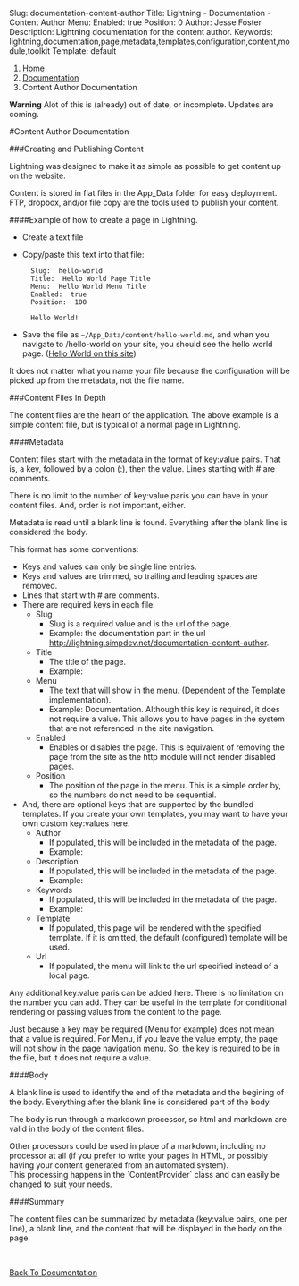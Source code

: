 Slug:  documentation-content-author
Title:  Lightning - Documentation - Content Author
Menu:
Enabled:  true
Position:  0
Author:  Jesse Foster
Description:  Lightning documentation for the content author.
Keywords:  lightning,documentation,page,metadata,templates,configuration,content,module,toolkit
Template:  default

<ol class="breadcrumb">
  <li><a href="/">Home</a></li>
  <li><a href="/documentation">Documentation</a></li>
  <li class="active">Content Author Documentation</li>
</ol>

<div class="alert alert-warning">
	<strong>Warning</strong>  Alot of this is (already) out of date, or incomplete.  Updates are coming.
</div>

#Content Author Documentation

###Creating and Publishing Content

Lightning was designed to make it as simple as possible to get content up on the website.

Content is stored in flat files in the App_Data folder for easy deployment.  FTP, dropbox, and/or file copy are the tools used to publish your content.

####Example of how to create a page in Lightning.

* Create a text file
* Copy/paste this text into that file:

		Slug:  hello-world
		Title:  Hello World Page Title
		Menu:  Hello World Menu Title
		Enabled:  true
		Position:  100

		Hello World!

* Save the file as `~/App_Data/content/hello-world.md`, and when you navigate to /hello-world on your site, you should see the hello world page.  ([Hello World on this site](/hello-world "Hello World"))

<div class="alert alert-info">
	It does not matter what you name your file because the configuration will be picked up from the metadata, not the file name.
</div>

###Content Files In Depth

The content files are the heart of the application.  The above example is a simple content file, but is typical of a normal page in Lightning.

####Metadata

Content files start with the metadata in the format of key:value pairs.  That is, a key, followed by a colon (:), then the value.  Lines starting with \# are comments.

<div class="alert alert-info">There is no limit to the number of key:value paris you can have in your content files.  And, order is not important, either.</div>

Metadata is read until a blank line is found.  Everything after the blank line is considered the body.

This format has some conventions:

* Keys and values can only be single line entries.
* Keys and values are trimmed, so trailing and leading spaces are removed.
* Lines that start with # are comments.
* There are required keys in each file:
	* Slug
		* Slug is a required value and is the url of the page.
	    * Example:  the documentation part in the url http://lightning.simpdev.net/documentation-content-author.
	* Title
		* The title of the page.  
		* Example:  <title>Lightning - Documentation - Content Author</title>
	* Menu
		* The text that will show in the menu.  (Dependent of the Template implementation).
		* Example:  Documentation.  Although this key is required, it does not require a value.  This allows you to have pages in the system that are not referenced in the site navigation.
	* Enabled
	    * Enables or disables the page.  This is equivalent of removing the page from the site as the http module will not render disabled pages.
	* Position
	    * The position of the page in the menu.  This is a simple order by, so the numbers do not need to be sequential.
* And, there are optional keys that are supported by the bundled templates.  If you create your own templates, you may want to have your own custom key:values here.
	* Author
		* If populated, this will be included in the metadata of the page.
		* Example:  <meta name="author" content="Jesse Foster" />
	* Description
		* If populated, this will be included in the metadata of the page.
		* Example:  <meta name="description" content="Lightning documentation." />
	* Keywords
		* If populated, this will be included in the metadata of the page.
		* Example:  <meta name="keywords" content="lightning,documentation,page,metadata,templates,configuration,content,module,toolkit" />
	* Template
	    * If populated, this page will be rendered with the specified template.  If it is omitted, the default (configured) template will be used.
	* Url
	    * If populated, the menu will link to the url specified instead of a local page.

Any additional key:value paris can be added here.  There is no limitation on the number you can add.  They can be useful in the template for conditional rendering or passing values from the content to the page.
	
<div class="alert alert-info">Just because a key may be required (Menu for example) does not mean that a value is required.  For Menu, if you leave the value empty, the page will not show in the page navigation menu.  So, the key is required to be in the file, but it does not require a value.</div>

####Body

A blank line is used to identify the end of the metadata and the begining of the body.  Everything after the blank line is considered part of the body.

The body is run through a markdown processor, so html and markdown are valid in the body of the content files.

<div class="alert alert-info">Other processors could be used in place of a markdown, including no processor at all (if you prefer to write your pages in HTML, or possibly having your content generated from an automated system).</div>  This processing happens in the `ContentProvider` class and can easily be changed to suit your needs.

####Summary

The content files can be summarized by metadata (key:value pairs, one per line), a blank line, and the content that will be displayed in the body on the page.

<br />

<a href="/documentation" class="btn btn-primary">Back To Documentation</a>
